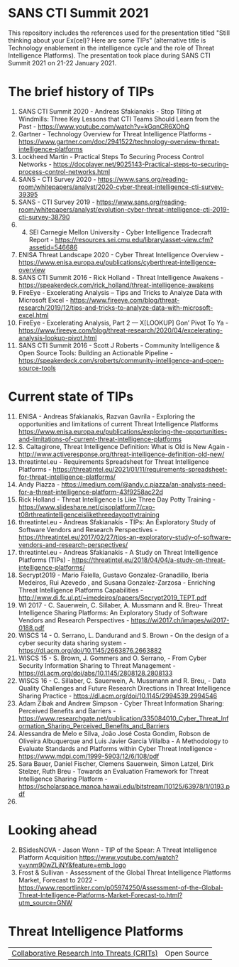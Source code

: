 # SANS CTI Summit 2021
This repository includes the references used for the presentation titled "Still thinking about your Ex(cel)? Here are some TIPs" (alternative title is Technology enablement in the intelligence cycle and the role of Threat Intelligence Platforms). The presentation took place during SANS CTI Summit 2021 on 21-22 January 2021.

# The brief history of TIPs

1. SANS CTI Summit 2020 - Andreas Sfakianakis - Stop Tilting at Windmills: Three Key Lessons that CTI Teams Should Learn from the Past - https://www.youtube.com/watch?v=kGqnCR6XOhQ
2. Gartner - Technology Overview for Threat Intelligence Platforms - https://www.gartner.com/doc/2941522/technology-overview-threat-intelligence-platforms
3. Lockheed Martin - Practical Steps To Securing Process Control Networks - https://docplayer.net/9025143-Practical-steps-to-securing-process-control-networks.html
4. SANS - CTI Survey 2020 - https://www.sans.org/reading-room/whitepapers/analyst/2020-cyber-threat-intelligence-cti-survey-39395
5. SANS - CTI Survey 2019 - https://www.sans.org/reading-room/whitepapers/analyst/evolution-cyber-threat-intelligence-cti-2019-cti-survey-38790
6. 4. SEI Carnegie Mellon University - Cyber Intelligence Tradecraft Report - https://resources.sei.cmu.edu/library/asset-view.cfm?assetid=546686
7. ENISA Threat Landscape 2020 - Cyber Threat Intelligence Overview - https://www.enisa.europa.eu/publications/cyberthreat-intelligence-overview
8. SANS CTI Summit 2016 - Rick Holland - Threat Intelligence Awakens - https://speakerdeck.com/rick_holland/threat-intelligence-awakens
9. FireEye - Excelerating Analysis – Tips and Tricks to Analyze Data with Microsoft Excel - https://www.fireeye.com/blog/threat-research/2019/12/tips-and-tricks-to-analyze-data-with-microsoft-excel.html
10. FireEye - Excelerating Analysis, Part 2 — X[LOOKUP] Gon’ Pivot To Ya - https://www.fireeye.com/blog/threat-research/2020/04/excelerating-analysis-lookup-pivot.html
11. SANS CTI Summit 2016 - Scott J Roberts - Community Intelligence & Open Source Tools: Building an Actionable Pipeline - https://speakerdeck.com/sroberts/community-intelligence-and-open-source-tools

# Current state of TIPs

11. ENISA - Andreas Sfakianakis, Razvan Gavrila - Exploring the opportunities and limitations of current Threat Intelligence Platforms
 https://www.enisa.europa.eu/publications/exploring-the-opportunities-and-limitations-of-current-threat-intelligence-platforms
12. S. Caltagirone,  Threat Intelligence Definition: What is Old is New Again - http://www.activeresponse.org/threat-intelligence-definition-old-new/
11. threatintel.eu - Requirements Spreadsheet for Threat Intelligence Platforms - https://threatintel.eu/2021/01/11/requirements-spreadsheet-for-threat-intelligence-platforms/
13. Andy Piazza - https://medium.com/@andy.c.piazza/an-analysts-need-for-a-threat-intelligence-platform-43f9258ac22d
14. Rick Holland - Threat Intelligence Is Like Three Day Potty Training - https://www.slideshare.net/cisoplatform7/cxo-t08rthreatintelligenceislikethreedaypottytraining
23. threatintel.eu - Andreas Sfakianakis - TIPs: An Exploratory Study of Software Vendors and Research Perspectives - https://threatintel.eu/2017/02/27/tips-an-exploratory-study-of-software-vendors-and-research-perspectives/
15. threatintel.eu - Andreas Sfakianakis - A Study on Threat Intelligence Platforms (TIPs) - https://threatintel.eu/2018/04/04/a-study-on-threat-intelligence-platforms/
16. Secrypt2019 - Mario Faiella, Gustavo Gonzalez-Granadillo, Iberia Medeiros, Rui Azevedo , and Susana Gonzalez-Zarzosa - Enriching Threat Intelligence Platforms Capabilities - http://www.di.fc.ul.pt/~imedeiros/papers/Secrypt2019_TEPT.pdf
17. WI 2017 - C. Sauerwein, C. Sillaber, A. Mussmann and R. Breu- Threat Intelligence Sharing Platforms: An Exploratory Study of Software Vendors and Research Perspectives - https://wi2017.ch/images/wi2017-0188.pdf
18. WISCS 14 - O. Serrano, L. Dandurand and S. Brown - On the design of a cyber security data sharing system - https://dl.acm.org/doi/10.1145/2663876.2663882
19. WISCS 15 - S. Brown, J. Gommers and O. Serrano, - From Cyber Security Information Sharing to Threat Management - https://dl.acm.org/doi/abs/10.1145/2808128.2808133
20. WISCS 16 - C. Sillaber, C. Sauerwein, A. Mussmann and R. Breu, - Data Quality Challenges and Future Research Directions in Threat Intelligence Sharing Practice - https://dl.acm.org/doi/10.1145/2994539.2994546
21. Adam Zibak and Andrew Simpson - Cyber Threat Information Sharing: Perceived Benefits and Barriers - https://www.researchgate.net/publication/335084010_Cyber_Threat_Information_Sharing_Perceived_Benefits_and_Barriers
22. Alessandra de Melo e Silva, João José Costa Gondim, Robson de Oliveira Albuquerque and Luis Javier García Villalba - A Methodology to Evaluate Standards and Platforms within Cyber Threat Intelligence - https://www.mdpi.com/1999-5903/12/6/108/pdf
23. Sara Bauer, Daniel Fischer, Clemens Sauerwein, Simon Latzel, Dirk Stelzer, Ruth Breu - Towards an Evaluation Framework for Threat Intelligence Sharing Platform - https://scholarspace.manoa.hawaii.edu/bitstream/10125/63978/1/0193.pdf
24. 

# Looking ahead

2. BSidesNOVA - Jason Wonn - TIP of the Spear: A Threat Intelligence Platform Acquisition https://www.youtube.com/watch?v=ynm90wZLjNY&feature=emb_logo
3. Frost & Sullivan - Assessment of the Global Threat Intelligence Platforms Market, Forecast to 2022 - https://www.reportlinker.com/p05974250/Assessment-of-the-Global-Threat-Intelligence-Platforms-Market-Forecast-to.html?utm_source=GNW


# Threat Intelligence Platforms

<table>
    <tr>
        <td>
            <a href="https://www.sans.org/reading-room/whitepapers/ActiveDefense/paper/36240" target="_blank">Collaborative
Research Into Threats (CRITs)</a>
        </td>
        <td>
            <a>Open Source</a>
        </td>
    </tr>
 </table>
